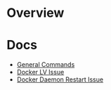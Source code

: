 # Overview

# Docs
* [General Commands](https://github.com/broadinstitute/dsp-devops-wiki/wiki/docker_cheat_sheet)
* [Docker LV Issue](https://github.com/broadinstitute/dsp-devops-wiki/wiki/docker_lv)
* [Docker Daemon Restart Issue](https://github.com/broadinstitute/dsp-devops-wiki/wiki/docker_daemon_restart)
